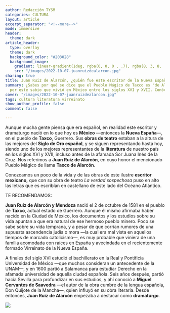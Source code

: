 ```yaml
---
author: Redacción TYSM
categories: CULTURA
layout: article
excerpt_separator: "<!--more-->"
mode: immersive
header:
  theme: dark
article_header:
  type: overlay
  theme: dark
  background_color: "#203028"
  background_image:
    gradient: linear-gradient(1deg, rgba(0, 0, 0 , .7), rgba(8, 3, 8, .9))
    src: "/images/2022-10-07-juanruizdealarcon.jpg"
sharing: true
title: Juan Ruiz de Alarcón, ¿quién fue este escritor de la Nueva España?
summary: ¿Sabes por qué se dice que el Pueblo Mágico de Taxco es "de Alarcón"? Pues
  por este sabio que vivió en México entre los siglos XVI y XVII. Conócelo un poco…
cover: "/images/2022-10-07-juanruizdealarcon.jpg"
tags: cultura literatura virreinato
show_author_profile: false
comment: false

---
```

Aunque mucha gente piensa que era español, en realidad este escritor y dramaturgo nació en lo que hoy es **México** —entonces la **Nueva España**—, en el pueblo de **Taxco**, Guerrero. Sus **obras de teatro** estaban a la altura de las mejores del **Siglo de Oro español**, y se siguen representando hasta hoy, siendo uno de los mejores representantes de la **literatura** de nuestro país en los siglos XVI y XVII, incluso antes de la afamada Sor Juana Inés de la Cruz. Nos referimos a **Juan Ruiz de Alarcón**, en cuyo honor el mencionado Pueblo Mágico de llama **Taxco de Alarcón**.

Conozcamos un poco de la vida y de las obras de este ilustre **escritor mexicano,** que con su obra de teatro _La verdad sospechosa_ puso en alto las letras que es escribían en castellano de este lado del Océano Atlántico.

TE RECOMENDAMOS:

**Juan Ruiz de Alarcón y Mendoza** nació el 2 de octubre de 1581 en el pueblo de **Taxco**, actual estado de Guerrero. Aunque él mismo afirmaba haber nacido en la Ciudad de México, los documentos y los estudios sobre su vida apuntan a que era natural de ese hermoso pueblo minero. Poco se sabe sobre su vida temprana, y a pesar de que corrían rumores de una supuesta ascendencia judía o mora —la cual era mal vista en aquellos tiempos de marcado catolicismo—, es muy probable que viniera de una familia acomodada con raíces en España y avecindada en el recientemente formado Virreinato de la Nueva España.

A finales del siglo XVI estudió el bachillerato en la Real y Pontificia Universidad de México —que muchos consideran un antecedente de la UNAM—, y en 1600 partió a Salamanca para estudiar Derecho en la afamada universidad de aquella ciudad española. Seis años después, partió hacia Sevilla para profundizar en sus estudios, y ahí conoció a **Miguel Cervantes de Saavedra** —el autor de la obra cumbre de la lengua española, Don Quijote de la Mancha—, quien influyó en su obra literaria. Desde entonces, **Juan Ruiz de Alarcón** empezaba a destacar como **dramaturgo**.

![](https://upload.wikimedia.org/wikipedia/commons/1/15/Juan_Ruiz_de_Alarc%C3%B3n_%28E._Gimeno%29.jpg)